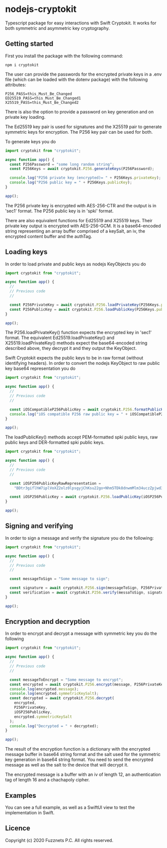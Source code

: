 # nodejs-cryptokit

Typescript package for easy interactions with Swift Cryptokit. It works for both symmetric and asymmetric key cryptography.

## Getting started

First you install the package with the following command:

```
npm i cryptokit
```

The user can provide the passwords for the encrypted private keys in a .env file (which can be loaded with the dotenv package) with the following attributes:

```
P256_PASS=this_Must_Be_Changed
ED25519_PASS=this_Must_Be_Changed1
X25519_PASS=this_Must_Be_Changed2
```

There is also the option to provide a password on key generation and on private key loading.

The Ed25519 key pair is used for signatures and the X25519 pair to generate symmetric keys for encryption. The P256 key pair can be used for both.

To generate keys you do

```typescript
import cryptokit from "cryptokit";

async function app() {
  const P256Password = "some long random string";
  const P256Keys = await cryptokit.P256.generateKeys(P256Password);

  console.log("P256 private key (encrypted)= " + P256Keys.privateKey);
  console.log("P256 public key = " + P256Keys.publicKey);
}

app();
```

The P256 private key is encrypted with AES-256-CTR and the output is in 'sec1' format.
The P256 public key is in 'spki' format.

There are also equivalent functions for Ed25519 and X25519 keys. Their private key output is encrypted
with AES-256-GCM. It is a base64-encoded string representing an array buffer comprised of a keySalt,
an iv, the encrypted content buffer and the authTag.

## Loading keys

In order to load private and public keys as nodejs KeyObjects you do

```typescript
import cryptokit from "cryptokit";

async function app() {
  //
  // Previous code
  //

  const P256PrivateKey = await cryptokit.P256.loadPrivateKey(P256Keys.privateKey, P256Password);
  const P256PublicKey = await cryptokit.P256.loadPublicKey(P256Keys.publicKey);
}

app();
```

The P256.loadPrivateKey() function expects the encrypted key in 'sec1' format. The equivalent
Ed25519.loadPrivateKey() and X25519.loadPrivateKey() methods expect the base64-encoded string described above,
they decrypt it and they output the KeyObject.

Swift Cryptokit expects the public keys to be in raw format (without identifying headers).
In order to convert the nodejs KeyObject to raw public key base64 representation you do

```typescript
import cryptokit from "cryptokit";

async function app() {
  //
  // Previous code
  //

  const iOSCompatibleP256PublicKey = await cryptokit.P256.formatPublicKeyToRaw(P256PublicKey);
  console.log("iOS compatible P256 raw public key = " + iOSCompatibleP256PublicKey);
}

app();
```

The loadPublicKey() methods accept PEM-formatted spki public keys, raw public keys
and DER-formatted spki public keys.

```typescript
import cryptokit from "cryptokit";

async function app() {
  //
  // Previous code
  //

  const iOSP256PublicKeyRawRepresentation =
    "BDtr3giflhW7iplVoXZ2olz0lpsgyjChKsu22go+Nhm5TDk8dnwmMlm34uczZpjwd3x9NXO/oQWRuhEZF+95p3k=";

  const iOSP256PublicKey = await cryptokit.P256.loadPublicKey(iOSP256PublicKeyRawRepresentation);
}

app();
```

## Signing and verifying

In order to sign a message and verify the signature you do the following:

```typescript
import cryptokit from "cryptokit";

async function app() {
  //
  // Previous code
  //

  const messageToSign = "Some message to sign";

  const signature = await cryptokit.P256.sign(messageToSign, P256PrivateKey);
  const verification = await cryptokit.P256.verify(messaToSign, signature, P256PublicKey);
}

app();
```

## Encryption and decryption

In order to encrypt and decrypt a message with symmetric key you do the following

```typescript
import cryptokit from "cryptokit";

async function app() {
  //
  // Previous code
  //

  const messageToEncrypt = "Some message to encrypt";
  const encrypted = await cryptokit.P256.encrypt(message, P256PrivateKey, iOSP256PublicKey);
  console.log(encrypted.message);
  console.log(encrypted.symmetricKeySalt);
  const decrypted = await cryptokit.P256.decrypt(
    encrypted,
    P256PrivateKey,
    iOSP256PublicKey,
    encrypted.symmetricKeySalt
  );
  console.log("Decrypted = " + decrypted);
}

app();
```

The result of the encryption function is a dictionary with the encrypted message buffer in base64 string format and the salt used for the symmetric key generation in base64 string format. You need to send the encrypted message as well as the salt to the device that will decrypt it.

The encrypted message is a buffer with an iv of length 12, an authentication tag of length 16 and a chachapoly cipher.

## Examples

You can see a full example, as well as a SwiftUI view to test the implementation in Swift.

## Licence

Copyright (c) 2020 Fuzznets P.C. All rights reserved.
